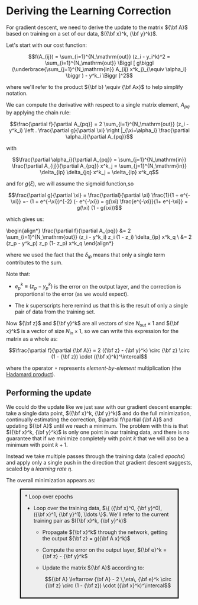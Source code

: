 # Deriving the Learning Correction

For gradient descent, we need to derive the update to the matrix
${\bf A}$ based on training on a set of our data, $({\bf x}^k, {\bf y}^k)$.

Let's start with our cost function:

$$f(A_{ij}) = \sum_{i=1}^{N_\mathrm{out}} (z_i - y_i^k)^2 = \sum_{i=1}^{N_\mathrm{out}} 
  \Biggl [ g\biggl (\underbrace{\sum_{j=1}^{N_\mathrm{in}} A_{ij} x^k_j}_{\equiv \alpha_i} \biggr ) - y^k_i \Biggr ]^2$$

where we'll refer to the product ${\bf b} \equiv {\bf Ax}$ to help simplify notation.

We can compute the derivative with respect to a single matrix
element, $A_{pq}$ by applying the chain rule:

$$\frac{\partial f}{\partial A_{pq}} =
  2 \sum_{i=1}^{N_\mathrm{out}} (z_i - y^k_i) \left . \frac{\partial g}{\partial \xi} \right |_{\xi=\alpha_i} \frac{\partial \alpha_i}{\partial A_{pq}}$$
  

with

$$\frac{\partial \alpha_i}{\partial A_{pq}} = \sum_{j=1}^{N_\mathrm{in}} \frac{\partial A_{ij}}{\partial A_{pq}} x^k_j = \sum_{j=1}^{N_\mathrm{in}} \delta_{ip} \delta_{jq} x^k_j = \delta_{ip} x^k_q$$

and for $g(\xi)$, we will assume the sigmoid function,so

$$\frac{\partial g}{\partial \xi} 
  = \frac{\partial}{\partial \xi} \frac{1}{1 + e^{-\xi}} 
  =- (1 + e^{-\xi})^{-2} (- e^{-\xi})
  = g(\xi) \frac{e^{-\xi}}{1+ e^{-\xi}} = g(\xi) (1 - g(\xi))$$

which gives us:

\begin{align*}
\frac{\partial f}{\partial A_{pq}} &= 2 \sum_{i=1}^{N_\mathrm{out}}
   (z_i - y^k_i) z_i (1 - z_i) \delta_{ip} x^k_q \\
   &= 2 (z_p - y^k_p) z_p (1- z_p) x^k_q
\end{align*}
   
where we used the fact that the $\delta_{ip}$ means that only a single term contributes to the sum.

Note that:

* $e_p^k \equiv (z_p - y_p^k)$ is the error on the output layer,
  and the correction is proportional to the error (as we would
  expect).

* The $k$ superscripts here remind us that this is the result of
  only a single pair of data from the training set.
  
Now ${\bf z}$ and ${\bf y}^k$ are all vectors of size $N_\mathrm{out} \times 1$ and ${\bf x}^k$ is a vector of size $N_\mathrm{in} \times 1$, so we can write this expression for the matrix as a whole as:

$$\frac{\partial f}{\partial {\bf A}} = 2 ({\bf z} - {\bf y}^k) \circ {\bf z} \circ (1 - {\bf z}) \cdot ({\bf x}^k)^\intercal$$

where the operator $\circ$ represents _element-by-element_ multiplication (the [Hadamard product](https://en.wikipedia.org/wiki/Hadamard_product_(matrices))).

## Performing the update

We could do the update like we just saw with our gradient descent
example: take a single data point, $({\bf x}^k, {\bf y}^k)$ and
do the full minimization, continually estimating the correction,
$\partial f/\partial {\bf A}$ and updating ${\bf A}$ until we
reach a minimum.  The problem with this is that $({\bf x}^k, {\bf y}^k)$ is only one point in our training data, and there is no
guarantee that if we minimize completely with point $k$ that we will
also be a minimum with point $k+1$.

Instead we take multiple passes through the training data (called _epochs_) and apply only a single push in the direction that gradient
descent suggests, scaled by a _learning rate_ $\eta$.

The overall minimization appears as:

<div style="border: solid; padding: 10px; width: 80%; margin: 0 auto; background: #eeeeee">
* Loop over epochs

  * Loop over the training data, $\{ ({\bf x}^0, {\bf y}^0), ({\bf x}^1, {\bf y}^1), \ldots \}$.  We'll refer to the current training
    pair as $({\bf x}^k, {\bf y}^k)$
    
    * Propagate ${\bf x}^k$ through the network, getting the output
      ${\bf z} = g({\bf A x}^k)$
      
    * Compute the error on the output layer, ${\bf e}^k = {\bf z} - {\bf y}^k$
    
    * Update the matrix ${\bf A}$ according to:
    
      $${\bf A} \leftarrow {\bf A} - 2 \,\eta\, {\bf e}^k \circ {\bf z} \circ (1 - {\bf z}) \cdot ({\bf x}^k)^\intercal$$
</div>

